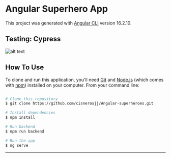# Angular Superhero App

This project was generated with [Angular CLI](https://github.com/angular/angular-cli) version 16.2.10.

## Testing: Cypress
![alt text](https://github.com/cisnerosjj/Angular-superheroes.git/blob/master/src/assets/readme/Captura%20de%20pantalla%202024-05-14%20224626.png)

## How To Use

To clone and run this application, you'll need [Git](https://git-scm.com) and [Node.js](https://nodejs.org/en/download/) (which comes with [npm](http://npmjs.com)) installed on your computer. From your command line:
```bash

# Clone this repository
$ git clone https://github.com/cisnerosjj/Angular-superheroes.git

# Install dependencies
$ npm install

# Run backend
$ npm run backend

# Run the app
$ ng serve
```

---
